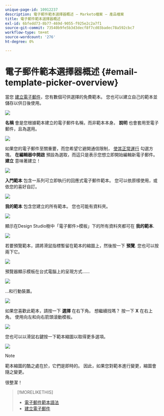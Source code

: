 ```yaml
---
unique-page-id: 10912237
description: 電子郵件範本選擇器概述 — Marketo檔案 — 產品檔案
title: 電子郵件範本選擇器概述
exl-id: 6bfedd73-8b77-469d-9055-f925e2c2a7f1
source-git-commit: 73540b9fe5b3d3decf8f7cd03badec78a592cbc7
workflow-type: tm+mt
source-wordcount: '276'
ht-degree: 0%

---
```


# 電子郵件範本選擇器概述 {#email-template-picker-overview}

當您 [建立電子郵件](/help/marketo/product-docs/email-marketing/general/creating-an-email/create-an-email.md)，您有數個可供選擇的免費範本。 您也可以建立自己的範本並儲存以供日後使用。

![](assets/starter-templates.png)

**名稱** 會是您根據範本建立的電子郵件名稱，而非範本本身。 **說明** 也會套用至電子郵件，且為選用。

![](assets/two-2.png)

如果您的電子郵件至關重要，而您希望它避開通信限制， [使其正常運行](/help/marketo/product-docs/email-marketing/general/functions-in-the-editor/make-an-email-operational.md) 勾選方塊。 **在編輯器中開啟** 預設為選取，而這只是表示您想立即開始編輯新電子郵件。 **建立** 意味著建立！

![](assets/three-2.png)

**入門範本** 包含一系列可立即執行的回應式電子郵件範本。 您可以依原樣使用，或依您的喜好自訂。

![](assets/starter-templates.png)

**我的範本** 包含您建立的所有範本。 您也可能有資料夾。

![](assets/five-2.png)

顯示在Design Studio樹中「電子郵件>模板」下的所有資料夾都可在 **我的範本**.

![](assets/six-1.png)

若要預覽範本，請將滑鼠指標暫留在範本的縮圖上，然後按一下 **預覽**. 您也可以按兩下它。

![](assets/seven-1.png)

預覽器顯示模板在台式電腦上的呈現方式……

![](assets/eight-1.png)

...和行動裝置。

![](assets/nine-1.png)

如果您喜歡此範本，請按一下 **選擇** 在右下角。 想繼續找嗎？ 按一下 **X** 在右上角。 使用向左和向右箭頭滾動模板。

![](assets/ten-1.png)

您也可以以滑鼠右鍵按一下範本縮圖以取得更多選項。

![](assets/eleven-1.png)

>[!NOTE]
>
>範本縮圖的酷之處在於，它們是即時的。 因此，如果您對範本進行變更，縮圖會隨之變更。

很整潔！

>[!MORELIKETHIS]
>
>* [電子郵件範本語法](/help/marketo/product-docs/email-marketing/general/email-editor-2/email-template-syntax.md)
>* [建立電子郵件](/help/marketo/product-docs/email-marketing/general/creating-an-email/create-an-email.md)

